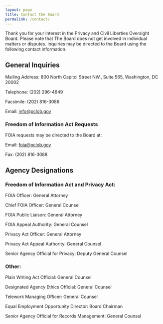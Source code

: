 ```yaml
---
layout: page
title: Contact the Board
permalink: /contact/
---
```


Thank you for your interest in the Privacy and Civil Liberties Oversight Board. Please note that The Board does not get involved in individual matters or disputes. Inquiries may be directed to the Board using the following contact information.

## General Inquiries
Mailing Address:
800 North Capitol Street NW., Suite 565,
Washington, DC 20002

Telephone:
(202) 296-4649

Facsimile:
(202) 816-3086

Email:
info@pclob.gov

### Freedom of Information Act Requests
FOIA requests may be directed to the Board at:

Email: foia@pclob.gov

Fax: (202) 816-3088

## Agency Designations
### Freedom of Information Act and Privacy Act:
FOIA Officer: General Attorney

Chief FOIA Officer: General Counsel

FOIA Public Liaison: General Attorney

FOIA Appeal Authority: General Counsel

Privacy Act Officer: General Attorney

Privacy Act Appeal Authority: General Counsel

Senior Agency Official for Privacy: Deputy General Counsel


### Other:
Plain Writing Act Official: General Counsel

Designated Agency Ethics Official: General Counsel

Telework Managing Officer: General Counsel

Equal Employment Opportunity Director: Board Chairman

Senior Agency Official for Records Management: General Counsel
